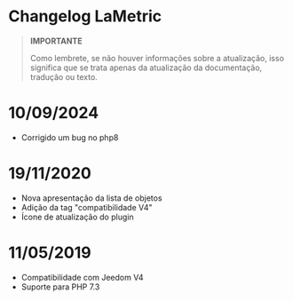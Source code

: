 # Changelog LaMetric

>**IMPORTANTE**
>
>Como lembrete, se não houver informações sobre a atualização, isso significa que se trata apenas da atualização da documentação, tradução ou texto.

# 10/09/2024

- Corrigido um bug no php8

# 19/11/2020

- Nova apresentação da lista de objetos
- Adição da tag "compatibilidade V4"
- Ícone de atualização do plugin

# 11/05/2019

- Compatibilidade com Jeedom V4
- Suporte para PHP 7.3
